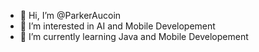 - 👋 Hi, I’m @ParkerAucoin
- 👀 I’m interested in AI and Mobile Developement
- 🌱 I’m currently learning Java and Mobile Developement
